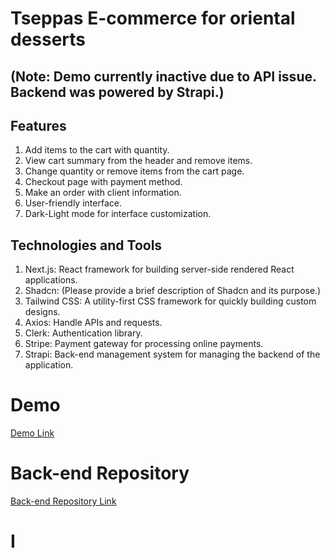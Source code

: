 # Tseppas E-commerce for oriental desserts
## (Note: Demo currently inactive due to API issue. Backend was powered by Strapi.)

## Features

1. Add items to the cart with quantity.
2. View cart summary from the header and remove items.
3. Change quantity or remove items from the cart page.
4. Checkout page with payment method.
5. Make an order with client information.
6. User-friendly interface.
7. Dark-Light mode for interface customization.

## Technologies and Tools

1. Next.js: React framework for building server-side rendered React applications.
2. Shadcn: (Please provide a brief description of Shadcn and its purpose.)
3. Tailwind CSS: A utility-first CSS framework for quickly building custom designs.
4. Axios: Handle APIs and requests.
5. Clerk: Authentication library.
6. Stripe: Payment gateway for processing online payments.
7. Strapi: Back-end management system for managing the backend of the application.

# Demo

[Demo Link](https://tseppas-front-end.vercel.app)



# Back-end Repository

[Back-end Repository Link](https://github.com/H0ssamAhmed/Tseppas-back-end)

# I
